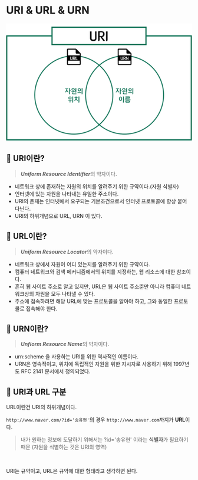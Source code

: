# URI & URL & URN

<img src="./img/uri.png">

## 🎯 URI이란?
> ***Uniform Resource Identifier***의 약자이다.
* 네트워크 상에 존재하는 자원의 위치를 알려주기 위한 규약이다.(자원 식별자)
* 인터넷에 있는 자원을 나타내는 유일한 주소이다.
* URI의 존재는 인터넷에서 요구되는 기본조건으로서 인터넷 프로토콜에 항상 붙어 다닌다.
* URI의 하위개념으로 URL, URN 이 있다.


## 🎯 URL이란?
> ***Uniform Resource Locator***의 약자이다.
* 네트워크 상에서 자원이 어디 있는지를 알려주기 위한 규약이다.
* 컴퓨터 네트워크와 검색 메커니즘에서의 위치를 지정하는, 웹 리소스에 대한 참조이다.
* 흔히 웹 사이트 주소로 알고 있지만, URL은 웹 사이트 주소뿐만 아니라 컴퓨터 네트워크상의 자원을 모두 나타낼 수 있다.
* 주소에 접속하려면 해당 URL에 맞는 프로토콜을 알아야 하고, 그와 동일한 프로토콜로 접속해야 한다.

## 🎯 URN이란?
> ***Unfiorm Resource Name***의 약자이다.
* urn:scheme 을 사용하는 URI를 위한 역사적인 이름이다.
* URN은 영속적이고, 위치에 독립적인 자원을 위한 지시자로 사용하기 위해 1997년도 RFC 2141 문서에서 정의되었다.


## 🎯 URI과 URL 구분
URL이란건 URI의 하위개념이다.<br>


`http://www.naver.com/?id='송유현'`의 경우 `http://www.naver.com`까지가 **URL**이다.
> 내가 원하는 정보에 도달하기 위해서는 ?id='송유현' 이라는 **식별자**가 필요하기 때문
> (자원을 식별하는 것은 URI의 영역)
<br>

URI는 규약이고, URL은 규약에 대한 형태라고 생각하면 된다.

